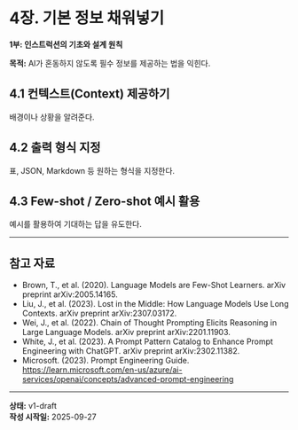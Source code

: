 # 4장. 기본 정보 채워넣기

**1부: 인스트럭션의 기초와 설계 원칙**

**목적:** AI가 혼동하지 않도록 필수 정보를 제공하는 법을 익힌다.

## 4.1 컨텍스트(Context) 제공하기
배경이나 상황을 알려준다.

## 4.2 출력 형식 지정
표, JSON, Markdown 등 원하는 형식을 지정한다.

## 4.3 Few-shot / Zero-shot 예시 활용
예시를 활용하여 기대하는 답을 유도한다.

---

## 참고 자료

- Brown, T., et al. (2020). Language Models are Few-Shot Learners. arXiv preprint arXiv:2005.14165.
- Liu, J., et al. (2023). Lost in the Middle: How Language Models Use Long Contexts. arXiv preprint arXiv:2307.03172.
- Wei, J., et al. (2022). Chain of Thought Prompting Elicits Reasoning in Large Language Models. arXiv preprint arXiv:2201.11903.
- White, J., et al. (2023). A Prompt Pattern Catalog to Enhance Prompt Engineering with ChatGPT. arXiv preprint arXiv:2302.11382.
- Microsoft. (2023). Prompt Engineering Guide. https://learn.microsoft.com/en-us/azure/ai-services/openai/concepts/advanced-prompt-engineering

---

**상태:** v1-draft  
**작성 시작일:** 2025-09-27